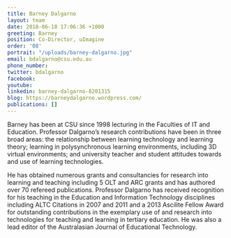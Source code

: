 ```yaml
---
title: Barney Dalgarno
layout: team
date: 2018-06-18 17:06:36 +1000
greeting: Barney
position: Co-Director, uImagine
order: '08'
portrait: "/uploads/barney-dalgarno.jpg"
email: bdalgarno@csu.edu.au
phone_number:
twitter: bdalgarno
facebook:
youtube:
linkedin: barney-dalgarno-8201315
blog: https://barneydalgarno.wordpress.com/
publications: []
---
```

Barney has been at CSU since 1998 lecturing in the Faculties of IT and Education. Professor Dalgarno’s research contributions have been in three broad areas: the relationship between learning technology and learning theory; learning in polysynchronous learning environments, including 3D virtual environments; and university teacher and student attitudes towards and use of learning technologies.

He has obtained numerous grants and consultancies for research into learning and teaching including 5 OLT and ARC grants and has authored over 70 refereed publications. Professor Dalgarno has received recognition for his teaching in the Education and Information Technology disciplines including ALTC Citations in 2007 and 2011 and a 2013 Ascilite Fellow Award for outstanding contributions in the exemplary use of and research into technologies for teaching and learning in tertiary education. He was also a lead editor of the Australasian Journal of Educational Technology.
